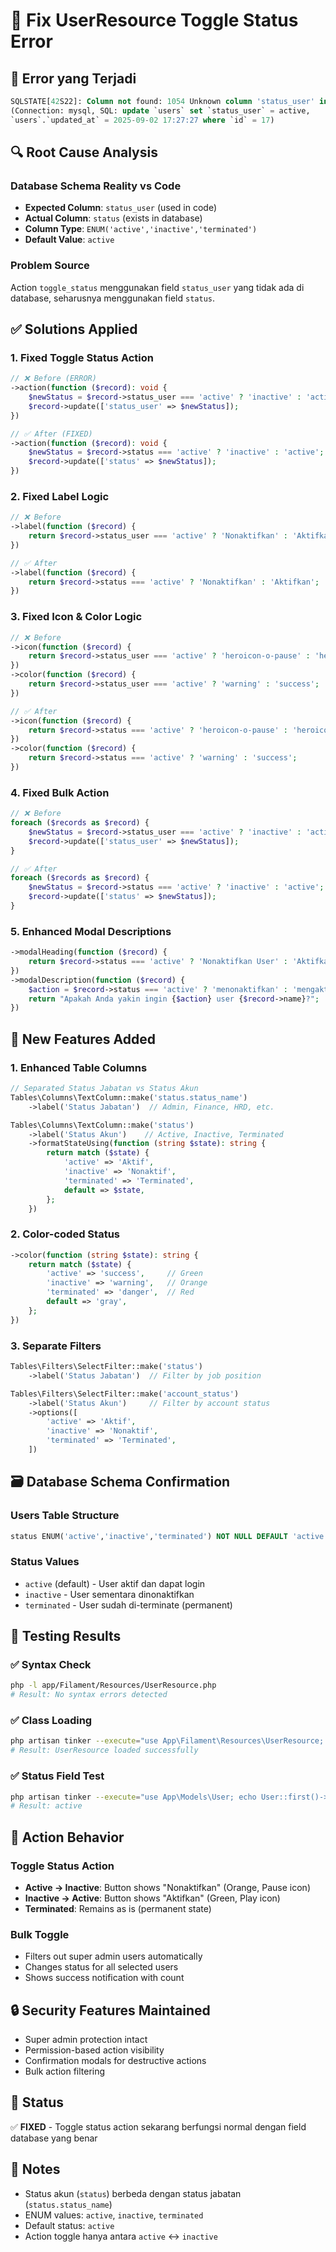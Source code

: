 # 🔧 Fix UserResource Toggle Status Error

## 🚨 **Error yang Terjadi**

```sql
SQLSTATE[42S22]: Column not found: 1054 Unknown column 'status_user' in 'field list'
(Connection: mysql, SQL: update `users` set `status_user` = active,
`users`.`updated_at` = 2025-09-02 17:27:27 where `id` = 17)
```

## 🔍 **Root Cause Analysis**

### **Database Schema Reality vs Code**

-   **Expected Column**: `status_user` (used in code)
-   **Actual Column**: `status` (exists in database)
-   **Column Type**: `ENUM('active','inactive','terminated')`
-   **Default Value**: `active`

### **Problem Source**

Action `toggle_status` menggunakan field `status_user` yang tidak ada di database, seharusnya menggunakan field `status`.

## ✅ **Solutions Applied**

### 1. **Fixed Toggle Status Action**

```php
// ❌ Before (ERROR)
->action(function ($record): void {
    $newStatus = $record->status_user === 'active' ? 'inactive' : 'active';
    $record->update(['status_user' => $newStatus]);
})

// ✅ After (FIXED)
->action(function ($record): void {
    $newStatus = $record->status === 'active' ? 'inactive' : 'active';
    $record->update(['status' => $newStatus]);
})
```

### 2. **Fixed Label Logic**

```php
// ❌ Before
->label(function ($record) {
    return $record->status_user === 'active' ? 'Nonaktifkan' : 'Aktifkan';
})

// ✅ After
->label(function ($record) {
    return $record->status === 'active' ? 'Nonaktifkan' : 'Aktifkan';
})
```

### 3. **Fixed Icon & Color Logic**

```php
// ❌ Before
->icon(function ($record) {
    return $record->status_user === 'active' ? 'heroicon-o-pause' : 'heroicon-o-play';
})
->color(function ($record) {
    return $record->status_user === 'active' ? 'warning' : 'success';
})

// ✅ After
->icon(function ($record) {
    return $record->status === 'active' ? 'heroicon-o-pause' : 'heroicon-o-play';
})
->color(function ($record) {
    return $record->status === 'active' ? 'warning' : 'success';
})
```

### 4. **Fixed Bulk Action**

```php
// ❌ Before
foreach ($records as $record) {
    $newStatus = $record->status_user === 'active' ? 'inactive' : 'active';
    $record->update(['status_user' => $newStatus]);
}

// ✅ After
foreach ($records as $record) {
    $newStatus = $record->status === 'active' ? 'inactive' : 'active';
    $record->update(['status' => $newStatus]);
}
```

### 5. **Enhanced Modal Descriptions**

```php
->modalHeading(function ($record) {
    return $record->status === 'active' ? 'Nonaktifkan User' : 'Aktifkan User';
})
->modalDescription(function ($record) {
    $action = $record->status === 'active' ? 'menonaktifkan' : 'mengaktifkan';
    return "Apakah Anda yakin ingin {$action} user {$record->name}?";
})
```

## 🎯 **New Features Added**

### 1. **Enhanced Table Columns**

```php
// Separated Status Jabatan vs Status Akun
Tables\Columns\TextColumn::make('status.status_name')
    ->label('Status Jabatan')  // Admin, Finance, HRD, etc.

Tables\Columns\TextColumn::make('status')
    ->label('Status Akun')    // Active, Inactive, Terminated
    ->formatStateUsing(function (string $state): string {
        return match ($state) {
            'active' => 'Aktif',
            'inactive' => 'Nonaktif',
            'terminated' => 'Terminated',
            default => $state,
        };
    })
```

### 2. **Color-coded Status**

```php
->color(function (string $state): string {
    return match ($state) {
        'active' => 'success',     // Green
        'inactive' => 'warning',   // Orange
        'terminated' => 'danger',  // Red
        default => 'gray',
    };
})
```

### 3. **Separate Filters**

```php
Tables\Filters\SelectFilter::make('status')
    ->label('Status Jabatan')  // Filter by job position

Tables\Filters\SelectFilter::make('account_status')
    ->label('Status Akun')     // Filter by account status
    ->options([
        'active' => 'Aktif',
        'inactive' => 'Nonaktif',
        'terminated' => 'Terminated',
    ])
```

## 🗃️ **Database Schema Confirmation**

### **Users Table Structure**

```sql
status ENUM('active','inactive','terminated') NOT NULL DEFAULT 'active'
```

### **Status Values**

-   `active` (default) - User aktif dan dapat login
-   `inactive` - User sementara dinonaktifkan
-   `terminated` - User sudah di-terminate (permanent)

## 🧪 **Testing Results**

### ✅ **Syntax Check**

```bash
php -l app/Filament/Resources/UserResource.php
# Result: No syntax errors detected
```

### ✅ **Class Loading**

```bash
php artisan tinker --execute="use App\Filament\Resources\UserResource; echo 'Success';"
# Result: UserResource loaded successfully
```

### ✅ **Status Field Test**

```bash
php artisan tinker --execute="use App\Models\User; echo User::first()->status;"
# Result: active
```

## 🎯 **Action Behavior**

### **Toggle Status Action**

-   **Active → Inactive**: Button shows "Nonaktifkan" (Orange, Pause icon)
-   **Inactive → Active**: Button shows "Aktifkan" (Green, Play icon)
-   **Terminated**: Remains as is (permanent state)

### **Bulk Toggle**

-   Filters out super admin users automatically
-   Changes status for all selected users
-   Shows success notification with count

## 🔒 **Security Features Maintained**

-   Super admin protection intact
-   Permission-based action visibility
-   Confirmation modals for destructive actions
-   Bulk action filtering

## 🎉 **Status**

✅ **FIXED** - Toggle status action sekarang berfungsi normal dengan field database yang benar

## 📝 **Notes**

-   Status akun (`status`) berbeda dengan status jabatan (`status.status_name`)
-   ENUM values: `active`, `inactive`, `terminated`
-   Default status: `active`
-   Action toggle hanya antara `active` ↔ `inactive`
